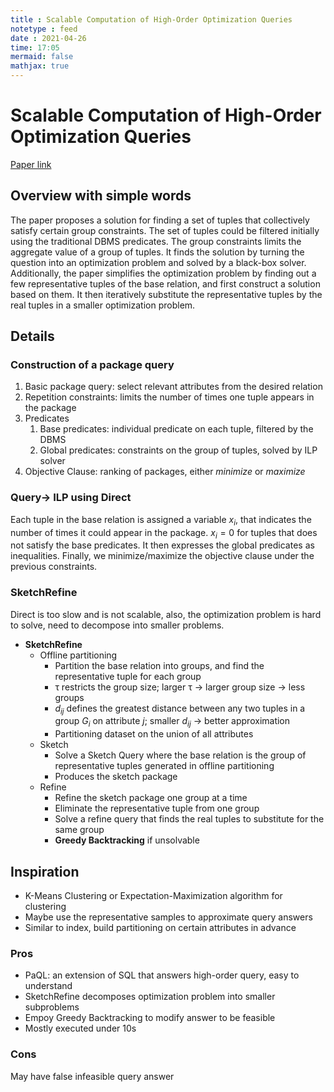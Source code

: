 ```yaml
---
title : Scalable Computation of High-Order Optimization Queries
notetype : feed
date : 2021-04-26
time: 17:05
mermaid: false
mathjax: true
---
```


# Scalable Computation of High-Order Optimization Queries
[Paper link](https://dl.acm.org/doi/10.1145/3299881)

## Overview with simple words
The paper proposes a solution for finding a set of tuples that collectively satisfy certain group constraints. The set of tuples could be filtered initially using the traditional DBMS predicates. The group constraints limits the aggregate value of a group of tuples. It finds the solution by turning the question into an optimization problem and solved by a black-box solver. Additionally, the paper simplifies the optimization problem by finding out a few representative tuples of the base relation, and first construct a solution based on them. It then iteratively substitute the representative tuples by the real tuples in a smaller optimization problem.

## Details

### Construction of a package query
1. Basic package query: select relevant attributes from the desired relation
2. Repetition constraints: limits the number of times one tuple appears in the package
3. Predicates
	1. Base predicates: individual predicate on each tuple, filtered by the DBMS
	2. Global predicates: constraints on the group of tuples, solved by ILP solver
4. Objective Clause: ranking of packages, either *minimize* or *maximize*

### Query→ ILP using Direct
Each tuple in the base relation is assigned a variable $x_i$, that indicates the number of times it could appear in the package. $x_i=0$ for tuples that does not satisfy the base predicates. It then expresses the global predicates as inequalities. Finally, we minimize/maximize the objective clause under the previous constraints.

### SketchRefine
Direct is too slow and is not scalable, also, the optimization problem is hard to solve, need to decompose into smaller problems.

- **SketchRefine**
	- Offline partitioning
		- Partition the base relation into groups, and find the representative tuple for each group
		- $\uptau$ restricts the group size; larger $\uptau$ → larger group size → less groups
		- $d_{ij}$ defines the greatest distance between any two tuples in a group $G_i$ on attribute $j$; smaller $d_{ij}$ → better approximation  
		- Partitioning dataset on the union of all attributes
	- Sketch
		- Solve a Sketch Query where the base relation is the group of representative tuples generated in offline partitioning
		- Produces the sketch package
	- Refine
		- Refine the sketch package one group at a time
		- Eliminate the representative tuple from one group
		- Solve a refine query that finds the real tuples to substitute for the same group
		- **Greedy Backtracking** if unsolvable


## Inspiration
- K-Means Clustering or Expectation-Maximization algorithm for clustering
- Maybe use the representative samples to approximate query answers
- Similar to index, build partitioning on certain attributes in advance

### Pros
- PaQL: an extension of SQL that answers high-order query, easy to understand
- SketchRefine decomposes optimization problem into smaller subproblems
- Empoy Greedy Backtracking to modify answer to be feasible
- Mostly executed under 10s

### Cons
May have false infeasible query answer